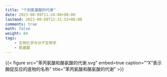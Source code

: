 ```yaml
---
title: "个别氨基酸的代谢"
date: 2023-08-09T11:24:08+08:00
lastmod: 2023-08-09T12:31:53+08:00
comments: true
math: false
weight: 84
tags:
    - 生物化学与分子生物学
    - 氨基酸
---
```


{{< figure src="苯丙氨酸和酪氨酸的代谢.svg" embed=true caption="“X”表示酶促反应的底物的名称" title="苯丙氨酸和酪氨酸的代谢" >}}
